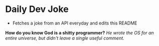 
# Daily Dev Joke

- Fetches a joke from an API everyday and edits this README

**How do you know God is a shitty programmer?**
*He wrote the OS for an entire universe, but didn't leave a single useful comment.*
    